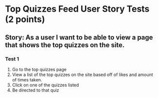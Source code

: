 # Top Quizzes Feed User Story Tests (2 points)
## Story: As a user I want to be able to view a page that shows the top quizzes on the site.

### Test 1 
1. Go to the top quizzes page
2. View a list of the top quizzes on the site based off of likes and amount of times taken.
3. Click on one of the quizzes listed
4. Be directed to that quiz
